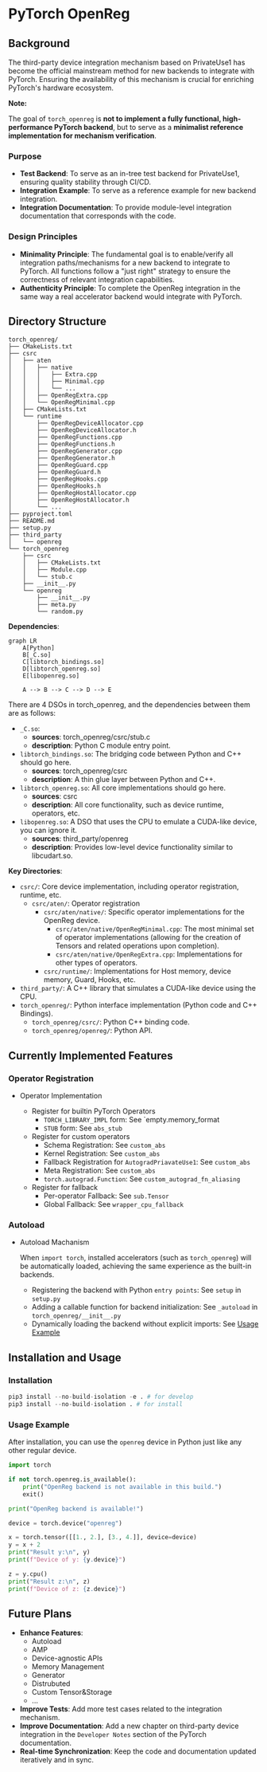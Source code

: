 # PyTorch OpenReg

## Background

The third-party device integration mechanism based on PrivateUse1 has become the official mainstream method for new backends to integrate with PyTorch. Ensuring the availability of this mechanism is crucial for enriching PyTorch's hardware ecosystem.

**Note:**

The goal of `torch_openreg` is **not to implement a fully functional, high-performance PyTorch backend**, but to serve as a **minimalist reference implementation for mechanism verification**.

### Purpose

- **Test Backend**: To serve as an in-tree test backend for PrivateUse1, ensuring quality stability through CI/CD.
- **Integration Example**: To serve as a reference example for new backend integration.
- **Integration Documentation**: To provide module-level integration documentation that corresponds with the code.

### Design Principles

- **Minimality Principle**: The fundamental goal is to enable/verify all integration paths/mechanisms for a new backend to integrate to PyTorch. All functions follow a "just right" strategy to ensure the correctness of relevant integration capabilities.
- **Authenticity Principle**: To complete the OpenReg integration in the same way a real accelerator backend would integrate with PyTorch.

## Directory Structure

```shell
torch_openreg/
├── CMakeLists.txt
├── csrc
│   ├── aten
│   │   ├── native
│   │   │   ├── Extra.cpp
│   │   │   ├── Minimal.cpp
│   │   │   └── ...
│   │   ├── OpenRegExtra.cpp
│   │   └── OpenRegMinimal.cpp
│   ├── CMakeLists.txt
│   └── runtime
│       ├── OpenRegDeviceAllocator.cpp
│       ├── OpenRegDeviceAllocator.h
│       ├── OpenRegFunctions.cpp
│       ├── OpenRegFunctions.h
│       ├── OpenRegGenerator.cpp
│       ├── OpenRegGenerator.h
│       ├── OpenRegGuard.cpp
│       ├── OpenRegGuard.h
│       ├── OpenRegHooks.cpp
│       ├── OpenRegHooks.h
│       ├── OpenRegHostAllocator.cpp
│       ├── OpenRegHostAllocator.h
│       └── ...
├── pyproject.toml
├── README.md
├── setup.py
├── third_party
│   └── openreg
└── torch_openreg
    ├── csrc
    │   ├── CMakeLists.txt
    │   ├── Module.cpp
    │   └── stub.c
    ├── __init__.py
    └── openreg
        ├── __init__.py
        ├── meta.py
        └── random.py
```

**Dependencies**:

```mermaid
graph LR
    A[Python]
    B[_C.so]
    C[libtorch_bindings.so]
    D[libtorch_openreg.so]
    E[libopenreg.so]

    A --> B --> C --> D --> E
```

There are 4 DSOs in torch_openreg, and the dependencies between them are as follows:

- `_C.so`:
  - **sources**: torch_openreg/csrc/stub.c
  - **description**: Python C module entry point.
- `libtorch_bindings.so`: The bridging code between Python and C++ should go here.
  - **sources**: torch_openreg/csrc
  - **description**: A thin glue layer between Python and C++.
- `libtorch_openreg.so`: All core implementations should go here.
  - **sources**: csrc
  - **description**: All core functionality, such as device runtime, operators, etc.
- `libopenreg.so`: A DSO that uses the CPU to emulate a CUDA-like device, you can ignore it.
  - **sources**: third_party/openreg
  - **description**: Provides low-level device functionality similar to libcudart.so.

**Key Directories**:

- `csrc/`: Core device implementation, including operator registration, runtime, etc.
  - `csrc/aten/`: Operator registration
    - `csrc/aten/native/`: Specific operator implementations for the OpenReg device.
      - `csrc/aten/native/OpenRegMinimal.cpp`: The most minimal set of operator implementations (allowing for the creation of Tensors and related operations upon completion).
      - `csrc/aten/native/OpenRegExtra.cpp`: Implementations for other types of operators.
    - `csrc/runtime/`: Implementations for Host memory, device memory, Guard, Hooks, etc.
- `third_party/`: A C++ library that simulates a CUDA-like device using the CPU.
- `torch_openreg/`: Python interface implementation (Python code and C++ Bindings).
  - `torch_openreg/csrc/`: Python C++ binding code.
  - `torch_openreg/openreg/`: Python API.

## Currently Implemented Features

### Operator Registration

- Operator Implementation

  - Register for builtin PyTorch Operators
    - `TORCH_LIBRARY_IMPL` form: See `empty.memory_format
    - `STUB` form: See `abs_stub`
  - Register for custom operators
    - Schema Registration: See `custom_abs`
    - Kernel Registration: See `custom_abs`
    - Fallback Registration for `AutogradPriavateUse1`: See `custom_abs`
    - Meta Registration: See `custom_abs`
    - `torch.autograd.Function`: See `custom_autograd_fn_aliasing`
  - Register for fallback
    - Per-operator Fallback: See `sub.Tensor`
    - Global Fallback: See `wrapper_cpu_fallback`

### Autoload

- Autoload Machanism

    When `import torch`, installed accelerators (such as `torch_openreg`) will be automatically loaded, achieving the same experience as the built-in backends.

  - Registering the backend with Python `entry points`: See `setup` in `setup.py`
  - Adding a callable function for backend initialization: See `_autoload` in `torch_openreg/__init__.py`
  - Dynamically loading the backend without explicit imports: See [Usage Example](#usage-example)

## Installation and Usage

### Installation

```python
pip3 install --no-build-isolation -e . # for develop
pip3 install --no-build-isolation . # for install
```

### Usage Example

After installation, you can use the `openreg` device in Python just like any other regular device.

```python
import torch

if not torch.openreg.is_available():
    print("OpenReg backend is not available in this build.")
    exit()

print("OpenReg backend is available!")

device = torch.device("openreg")

x = torch.tensor([[1., 2.], [3., 4.]], device=device)
y = x + 2
print("Result y:\n", y)
print(f"Device of y: {y.device}")

z = y.cpu()
print("Result z:\n", z)
print(f"Device of z: {z.device}")
```

## Future Plans

- **Enhance Features**:
  - Autoload
  - AMP
  - Device-agnostic APIs
  - Memory Management
  - Generator
  - Distrubuted
  - Custom Tensor&Storage
  - ...
- **Improve Tests**: Add more test cases related to the integration mechanism.
- **Improve Documentation**: Add a new chapter on third-party device integration in the `Developer Notes` section of the PyTorch documentation.
- **Real-time Synchronization**: Keep the code and documentation updated iteratively and in sync.
